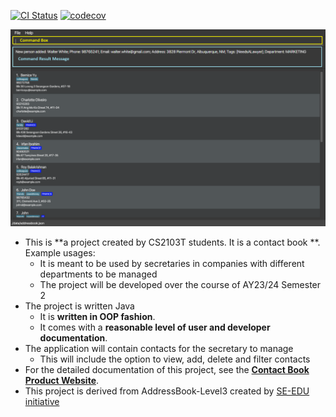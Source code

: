 [![CI Status](https://github.com/AY2324S2-CS2103T-W13-2/tp/actions/workflows/gradle.yml/badge.svg)](https://github.com/AY2324S2-CS2103T-W13-2/tp/actions/workflows/gradle.yml)
[![codecov](https://codecov.io/gh/AY2324S2-CS2103T-W13-2/tp/graph/badge.svg?token=ZEIZBUOZMK)](https://codecov.io/gh/AY2324S2-CS2103T-W13-2/tp)

![Ui](docs/images/Ui.png)

* This is **a project created by CS2103T students. It is a contact book **.<br>
  Example usages:
  * It is meant to be used by secretaries in companies with different departments to be managed
  * The project will be developed over the course of AY23/24 Semester 2
* The project is written Java
  * It is **written in OOP fashion**. 
  * It comes with a **reasonable level of user and developer documentation**.
* The application will contain contacts for the secretary to manage
  * This will include the option to view, add, delete and filter contacts
* For the detailed documentation of this project, see the **[Contact Book Product Website]()**.
* This project is derived from AddressBook-Level3 created by [SE-EDU initiative](https://se-education.org)
